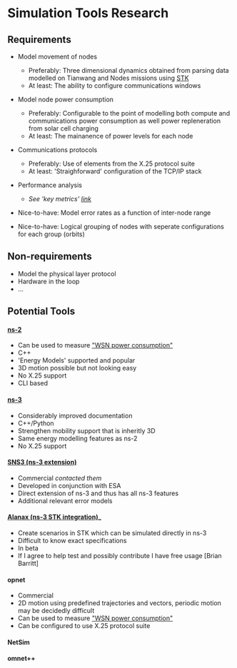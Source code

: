 # Simulation Tools Research

## Requirements
- Model movement of nodes
    + Preferably: Three dimensional dynamics obtained from parsing data modelled on Tianwang and Nodes missions using [STK](https://www.agi.com/products/stk/)
    + At least: The ability to configure communications windows
- Model node power consumption
    + Preferably: Configurable to the point of modelling both compute and communications power consumption as well power repleneration from solar cell charging
    + At least: The mainanence of power levels for each node
- Communications protocols
    + Preferably: Use of elements from the X.25 protocol suite
    + At least: 'Straighforward' configuration of the TCP/IP stack
- Performance analysis
    + _See 'key metrics' [link](https://github.com/StarStuffSteve/masters-research-project/blob/master/Proposal/Revised%20Research%20Proposal.md)_

- Nice-to-have: Model error rates as a function of inter-node range
- Nice-to-have: Logical grouping of nodes with seperate configurations for each group (orbits)

## Non-requirements
- Model the physical layer protocol
- Hardware in the loop
- ...

## Potential Tools 

#### [ns-2](http://www.isi.edu/nsnam/ns/)
- Can be used to measure ["WSN power consumption"](http://www.mdpi.com/1424-8220/13/3/3473/pdf)
- C++
- 'Energy Models' supported and popular
- 3D motion possible but not looking easy
- No X.25 support
- CLI based

#### [ns-3](https://www.nsnam.org/)
- Considerably improved documentation
- C++/Python
- Strengthen mobility support that is inheritly 3D
- Same energy modelling features as ns-2
- No X.25 support

#### [SNS3 (ns-3 extension)](http://satellite-ns3.com/)
- Commercial _contacted them_
- Developed in conjunction with ESA
- Direct extension of ns-3 and thus has all ns-3 features
- Additional relevant error models

#### [Alanax (ns-3 STK integration)](http://www.alanax.com/#our-software)_
- Create scenarios in STK which can be simulated directly in ns-3
- Difficult to know exact specifications
- In beta 
- If I agree to help test and possibly contribute I have free usage [Brian Barritt]

#### opnet 
- Commercial
- 2D motion using predefined trajectories and vectors, periodic motion may be decidedly difficult
- Can be used to measure ["WSN power consumption"](http://www.mdpi.com/1424-8220/13/3/3473/pdf)
- Can be configured to use X.25 protocol suite

#### NetSim

#### omnet++






